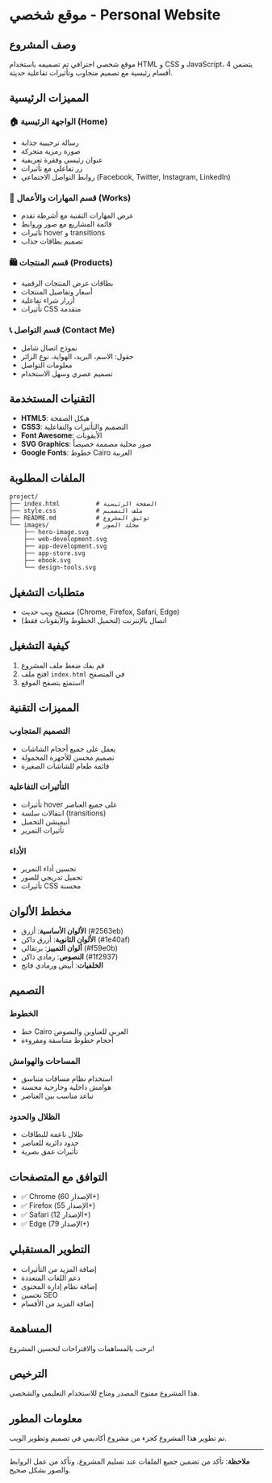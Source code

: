 # موقع شخصي - Personal Website

## وصف المشروع
موقع شخصي احترافي تم تصميمه باستخدام HTML و CSS و JavaScript، يتضمن 4 أقسام رئيسية مع تصميم متجاوب وتأثيرات تفاعلية حديثة.

## المميزات الرئيسية

### 🏠 الواجهة الرئيسية (Home)
- رسالة ترحيبية جذابة
- صورة رمزية متحركة
- عنوان رئيسي وفقرة تعريفية
- زر تفاعلي مع تأثيرات
- روابط التواصل الاجتماعي (Facebook, Twitter, Instagram, LinkedIn)

### 💼 قسم المهارات والأعمال (Works)
- عرض المهارات التقنية مع أشرطة تقدم
- قائمة المشاريع مع صور وروابط
- تأثيرات hover و transitions
- تصميم بطاقات جذاب

### 🛍️ قسم المنتجات (Products)
- بطاقات عرض المنتجات الرقمية
- أسعار وتفاصيل المنتجات
- أزرار شراء تفاعلية
- تأثيرات CSS متقدمة

### 📞 قسم التواصل (Contact Me)
- نموذج اتصال شامل
- حقول: الاسم، البريد، الهواية، نوع الزائر
- معلومات التواصل
- تصميم عصري وسهل الاستخدام

## التقنيات المستخدمة

- **HTML5**: هيكل الصفحة
- **CSS3**: التصميم والتأثيرات والتفاعلية
- **Font Awesome**: الأيقونات
- **SVG Graphics**: صور محلية مصممة خصيصاً
- **Google Fonts**: خطوط Cairo العربية

## الملفات المطلوبة

```
project/
├── index.html          # الصفحة الرئيسية
├── style.css           # ملف التصميم
├── README.md           # توثيق المشروع
└── images/             # مجلد الصور
    ├── hero-image.svg
    ├── web-development.svg
    ├── app-development.svg
    ├── app-store.svg
    ├── ebook.svg
    └── design-tools.svg
```

## متطلبات التشغيل

- متصفح ويب حديث (Chrome, Firefox, Safari, Edge)
- اتصال بالإنترنت (لتحميل الخطوط والأيقونات فقط)

## كيفية التشغيل

1. قم بفك ضغط ملف المشروع
2. افتح ملف `index.html` في المتصفح
3. استمتع بتصفح الموقع!

## المميزات التقنية

### التصميم المتجاوب
- يعمل على جميع أحجام الشاشات
- تصميم محسن للأجهزة المحمولة
- قائمة طعام للشاشات الصغيرة

### التأثيرات التفاعلية
- تأثيرات hover على جميع العناصر
- انتقالات سلسة (transitions)
- أنيميشن التحميل
- تأثيرات التمرير

### الأداء
- تحسين أداء التمرير
- تحميل تدريجي للصور
- تأثيرات CSS محسنة

## مخطط الألوان

- **الألوان الأساسية**: أزرق (#2563eb)
- **الألوان الثانوية**: أزرق داكن (#1e40af)
- **ألوان التمييز**: برتقالي (#f59e0b)
- **النصوص**: رمادي داكن (#1f2937)
- **الخلفيات**: أبيض ورمادي فاتح

## التصميم

### الخطوط
- خط Cairo العربي للعناوين والنصوص
- أحجام خطوط متناسقة ومقروءة

### المساحات والهوامش
- استخدام نظام مسافات متناسق
- هوامش داخلية وخارجية محسنة
- تباعد مناسب بين العناصر

### الظلال والحدود
- ظلال ناعمة للبطاقات
- حدود دائرية للعناصر
- تأثيرات عمق بصرية

## التوافق مع المتصفحات

- ✅ Chrome (الإصدار 60+)
- ✅ Firefox (الإصدار 55+)
- ✅ Safari (الإصدار 12+)
- ✅ Edge (الإصدار 79+)

## التطوير المستقبلي

- إضافة المزيد من التأثيرات
- دعم اللغات المتعددة
- إضافة نظام إدارة المحتوى
- تحسين SEO
- إضافة المزيد من الأقسام

## المساهمة

نرحب بالمساهمات والاقتراحات لتحسين المشروع!

## الترخيص

هذا المشروع مفتوح المصدر ومتاح للاستخدام التعليمي والشخصي.

## معلومات المطور

تم تطوير هذا المشروع كجزء من مشروع أكاديمي في تصميم وتطوير الويب.

---

**ملاحظة**: تأكد من تضمين جميع الملفات عند تسليم المشروع، وتأكد من عمل الروابط والصور بشكل صحيح.
